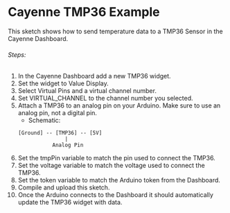 # Cayenne TMP36 Example

This sketch shows how to send temperature data to a TMP36 Sensor in the Cayenne Dashboard.

###### Steps:
1. In the Cayenne Dashboard add a new TMP36 widget.
2. Set the widget to Value Display.
3. Select Virtual Pins and a virtual channel number.
4. Set VIRTUAL_CHANNEL to the channel number you selected.
5. Attach a TMP36 to an analog pin on your Arduino. Make sure to use an analog pin, not a digital pin.
   * Schematic:
   ```
   [Ground] -- [TMP36] -- [5V]
                  |
              Analog Pin
   ```
6. Set the tmpPin variable to match the pin used to connect the TMP36.
7. Set the voltage variable to match the voltage used to connect the TMP36.
8. Set the token variable to match the Arduino token from the Dashboard.
9. Compile and upload this sketch.
10. Once the Arduino connects to the Dashboard it should automatically update the TMP36 widget with data.